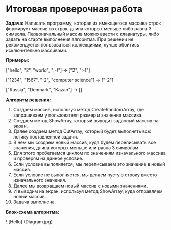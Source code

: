 # **Итоговая проверочная работа**

**Задача:** Написать программу, которая из имеющегося массива строк формирует массив из строк, длина которых меньше либо равна 3 символа. Первоначальный массив можно ввести с клавиатуры, либо задать на старте выполнения алгоритма. При решении не рекомендуется пользоваться коллекциями, лучше обойтись исключительно массивами.

**Примеры:**

["hello", "2", "world", ":-)"] -> ["2", ":-)"]

["1234", "1567", "-2", "computer science"] -> ["-2"]

["Russia", "Denmark", "Kazan"] -> []

**Алгоритм решения:**

1. Создаем массив, используя метод CreateRandomArray, где запрашиваем у пользователя размер и значения массива.
2. Создаем метод ShowArray, который выводит заданный массив на экран.
3. Далее создаем метод CutArray, который будет выполнять всю логику поставленной задачи.
4. В нем мы создаем новый массив, куда будем переписывать все значения, длина которых меньше или равна 3 символам.
5. Для этого пробегаемся циклом по значениям изначального массива и проверям на данное условие.
6. Если условие выполняется, мы переписываем это значение в новый массив.
7. Если условие не выполняется, мы делаем пустую строку вместо изначального значения.
8. Далее мы возвращаем новый массив с новыми значениями.
9. И выводим на экран, используя метод ShowArray, куда отправляем новый массив.
10. Задача выполнена.

**Блок-схема алгоритма:**

! [Hello] (Diagram.jpg)


